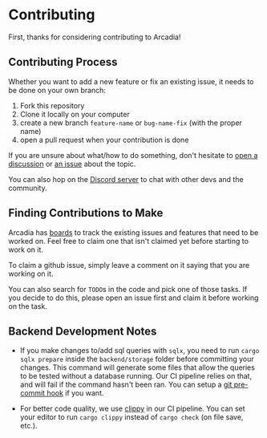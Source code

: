 # Contributing

First, thanks for considering contributing to Arcadia!

## Contributing Process

Whether you want to add a new feature or fix an existing issue, it needs to be done on your own branch:

1. Fork this repository
2. Clone it locally on your computer
3. create a new branch `feature-name` or `bug-name-fix` (with the proper name)
4. open a pull request when your contribution is done

If you are unsure about what/how to do something, don't hesitate to [open a discussion](https://github.com/Arcadia-Solutions/arcadia/discussions) or [an issue](https://github.com/Arcadia-Solutions/arcadia/issues) about the topic.

You can also hop on the [Discord server](https://discord.gg/amYWVk7pS3) to chat with other devs and the community.

## Finding Contributions to Make

Arcadia has [boards](https://github.com/Arcadia-Solutions/arcadia/projects) to track the existing issues and features that need to be worked on. Feel free to claim one that isn't claimed yet before starting to work on it.

To claim a github issue, simply leave a comment on it saying that you are working on it.

You can also search for `TODO`s in the code and pick one of those tasks. If you decide to do this, please open an issue first and claim it before working on the task.

## Backend Development Notes

- If you make changes to/add sql queries with `sqlx`, you need to run `cargo sqlx prepare` inside the `backend/storage` folder before committing your changes. This command will generate some files that allow the queries to be tested without a database running. Our CI pipeline relies on that, and will fail if the command hasn't been ran. You can setup a [git pre-commit hook](https://www.slingacademy.com/article/git-pre-commit-hook-a-practical-guide-with-examples/) if you want.

- For better code quality, we use [clippy](https://github.com/rust-lang/rust-clippy) in our CI pipeline. You can set your editor to run `cargo clippy` instead of `cargo check` (on file save, etc.).
